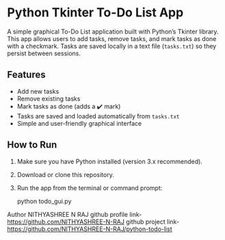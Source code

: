 # Python Tkinter To-Do List App

A simple graphical To-Do List application built with Python’s Tkinter library. This app allows users to add tasks, remove tasks, and mark tasks as done with a checkmark. Tasks are saved locally in a text file (`tasks.txt`) so they persist between sessions.

## Features

- Add new tasks  
- Remove existing tasks  
- Mark tasks as done (adds a ✔️ mark)  
- Tasks are saved and loaded automatically from `tasks.txt`  
- Simple and user-friendly graphical interface  

## How to Run

1. Make sure you have Python installed (version 3.x recommended).  
2. Download or clone this repository.  
3. Run the app from the terminal or command prompt:

   python todo_gui.py


Author
NITHYASHREE N RAJ
github profile link-https://github.com/NITHYASHREE-N-RAJ
github project link-https://github.com/NITHYASHREE-N-RAJ/python-todo-list